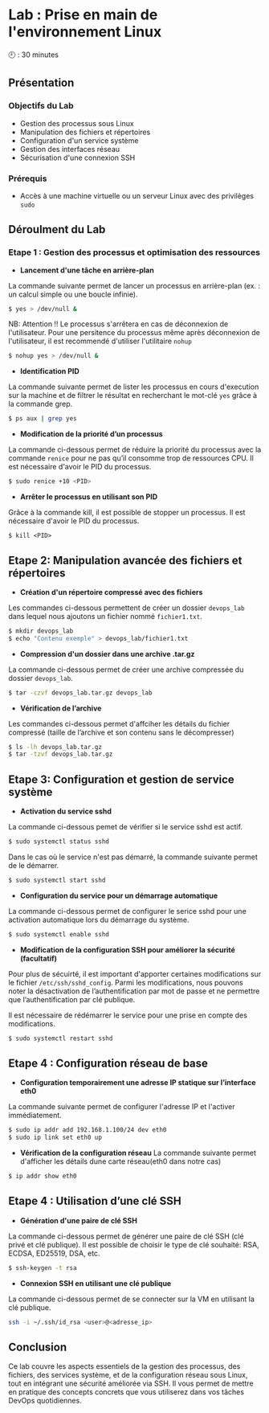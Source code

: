 # Lab : Prise en main de l'environnement Linux

🕘 : 30 minutes

## Présentation

### Objectifs du Lab
- Gestion des processus sous Linux
- Manipulation des fichiers et répertoires
- Configuration d'un service système
- Gestion des interfaces réseau
- Sécurisation d'une connexion SSH

### Prérequis
- Accès à une machine virtuelle ou un serveur Linux avec des privilèges `sudo`


## Déroulment du Lab

### Etape 1 : Gestion des processus et optimisation des ressources

- **Lancement d'une tâche en arrière-plan**

La commande suivante permet de lancer un processus en arrière-plan (ex. : un calcul simple ou une boucle infinie).
```bash
$ yes > /dev/null &
```
NB: Attention !! Le processus s'arrêtera en cas de déconnexion de l'utilisateur. Pour une persitence du processus même après déconnexion de l'utilisateur, il est recommendé d'utiliser l'utilitaire `nohup`

```bash
$ nohup yes > /dev/null &
```

- **Identification PID**

La commande suivante permet de lister les processus en cours d'execution sur la machine et de filtrer le résultat en recherchant le mot-clé `yes` grâce à la commande grep.
```bash
$ ps aux | grep yes
```

- **Modification de la priorité d’un processus**

La commande ci-dessous permet de réduire la priorité du processus avec la commande `renice` pour ne pas qu’il consomme trop de ressources CPU. Il est nécessaire d'avoir le PID du processus.

```bash
$ sudo renice +10 <PID>
```

- **Arrêter le processus en utilisant son PID**

Grâce à la commande kill, il est possible de stopper un processus. Il est nécessaire d'avoir le PID du processus.

```
$ kill <PID>
```

## Etape 2: Manipulation avancée des fichiers et répertoires

- **Création d'un répertoire compressé avec des fichiers**

Les commandes ci-dessous permettent de créer un dossier `devops_lab` dans lequel nous ajoutons un fichier nommé `fichier1.txt`.

```bash
$ mkdir devops_lab
$ echo "Contenu exemple" > devops_lab/fichier1.txt
```

- **Compression d'un dossier dans une archive .tar.gz**

La commande ci-dessous permet de créer une archive compressée du dossier `devops_lab`.
```bash
$ tar -czvf devops_lab.tar.gz devops_lab
```

- **Vérification de l’archive**

Les commandes ci-dessous permet d'affciher les détails du fichier compressé (taille de l’archive et son contenu sans le décompresser)

```bash
$ ls -lh devops_lab.tar.gz
$ tar -tzvf devops_lab.tar.gz
```


## Etape 3: Configuration et gestion de service système

- **Activation du service sshd**

La commande ci-dessous pemet de vérifier si le service sshd est actif. 
```bash
$ sudo systemctl status sshd
```

Dans le cas où le service n'est pas démarré, la commande suivante permet de le démarrer.
```bash
$ sudo systemctl start sshd
```

- **Configuration du service pour un démarrage automatique**

La commande ci-dessous permet de configurer le serice sshd pour une activation automatique lors du démarrage du système.

```bash
$ sudo systemctl enable sshd
```

- **Modification de la configuration SSH pour améliorer la sécurité (facultatif)**

Pour plus de sécuirté, il est important d'apporter certaines modifications sur le fichier `/etc/ssh/sshd_config`. Parmi les modifications, nous pouvons noter la désactivation de l’authentification par mot de passe et ne permettre que l’authentification par clé publique.

Il est nécessaire de rédémarrer le service pour une prise en compte des modifications.

```bash
$ sudo systemctl restart sshd
```

## Etape 4 : Configuration réseau de base

- **Configuration temporairement une adresse IP statique sur l’interface eth0**

La commande suivante permet de configurer l'adresse IP et l'activer immédiatement.
```bash
$ sudo ip addr add 192.168.1.100/24 dev eth0
$ sudo ip link set eth0 up
```

- **Vérification de la configuration réseau**
La commande suivante permet d'afficher les détails dune carte réseau(eth0 dans notre cas)
```bash
$ ip addr show eth0
```

## Etape 4 : Utilisation d’une clé SSH

- **Génération d'une paire de clé SSH**

La commande ci-dessous permet de générer une paire de clé SSH (clé privé et clé publique). Il est possible de choisir le type de clé souhaité: RSA, ECDSA, ED25519, DSA, etc.

```bash
$ ssh-keygen -t rsa
```

- **Connexion SSH en utilisant une clé publique**

La commande ci-dessous permet de se connecter sur la VM en utilisant la clé publique.

```bash
ssh -i ~/.ssh/id_rsa <user>@<adresse_ip>
```

## Conclusion

Ce lab couvre les aspects essentiels de la gestion des processus, des fichiers, des services système, et de la configuration réseau sous Linux, tout en intégrant une sécurité améliorée via SSH. Il vous permet de mettre en pratique des concepts concrets que vous utiliserez dans vos tâches DevOps quotidiennes.
